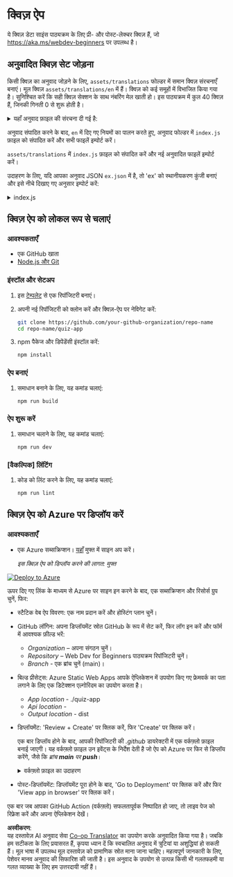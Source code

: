 <!--
CO_OP_TRANSLATOR_METADATA:
{
  "original_hash": "5301875c55bb305e6046bed3a4fd06d2",
  "translation_date": "2025-08-24T13:56:55+00:00",
  "source_file": "quiz-app/README.md",
  "language_code": "hi"
}
-->
# क्विज़ ऐप

ये क्विज़ डेटा साइंस पाठ्यक्रम के लिए प्री- और पोस्ट-लेक्चर क्विज़ हैं, जो https://aka.ms/webdev-beginners पर उपलब्ध है।

## अनुवादित क्विज़ सेट जोड़ना

किसी क्विज़ का अनुवाद जोड़ने के लिए, `assets/translations` फोल्डर में समान क्विज़ संरचनाएँ बनाएं। मूल क्विज़ `assets/translations/en` में हैं। क्विज़ को कई समूहों में विभाजित किया गया है। सुनिश्चित करें कि सही क्विज़ सेक्शन के साथ नंबरिंग मेल खाती हो। इस पाठ्यक्रम में कुल 40 क्विज़ हैं, जिनकी गिनती 0 से शुरू होती है।

  
<details>
<summary>यहाँ अनुवाद फ़ाइल की संरचना दी गई है:</summary>

```
[
    {
        "title": "A title",
        "complete": "A complete button title",
        "error": "An error message upon selecting the wrong answer",
        "quizzes": [
            {
                "id": 1,
                "title": "Title",
                "quiz": [
                    {
                        "questionText": "The question asked",
                        "answerOptions": [
                            {
                                "answerText": "Option 1 title",
                                "isCorrect": true
                            },
                            {
                                "answerText": "Option 2 title",
                                "isCorrect": false
                            }
                        ]
                    }
                ]
            }
        ]
    }
]
```
</details>

अनुवाद संपादित करने के बाद, `en` में दिए गए नियमों का पालन करते हुए, अनुवाद फोल्डर में `index.js` फ़ाइल को संपादित करें और सभी फाइलें इम्पोर्ट करें।

`assets/translations` में `index.js` फ़ाइल को संपादित करें और नई अनुवादित फाइलें इम्पोर्ट करें।

उदाहरण के लिए, यदि आपका अनुवाद JSON `ex.json` में है, तो 'ex' को स्थानीयकरण कुंजी बनाएं और इसे नीचे दिखाए गए अनुसार इम्पोर्ट करें:

<details>
<summary>index.js</summary>

```
import ex from "./ex.json";

// if 'ex' is localization key then enter it like so in `messages` to expose it 

const messages = {
  ex: ex[0],
};

export default messages;
```

</details>

## क्विज़ ऐप को लोकल रूप से चलाएं

### आवश्यकताएँ

- एक GitHub खाता
- [Node.js और Git](https://nodejs.org/)

### इंस्टॉल और सेटअप

1. इस [टेम्पलेट](https://github.com/new?template_name=Web-Dev-For-Beginners&template_owner=microsoft) से एक रिपॉजिटरी बनाएं।

1. अपनी नई रिपॉजिटरी को क्लोन करें और क्विज़-ऐप पर नेविगेट करें:

   ```bash
   git clone https://github.com/your-github-organization/repo-name
   cd repo-name/quiz-app
   ```

1. npm पैकेज और डिपेंडेंसी इंस्टॉल करें:

   ```bash
   npm install
   ```

### ऐप बनाएं

1. समाधान बनाने के लिए, यह कमांड चलाएं:

   ```bash
   npm run build
   ```

### ऐप शुरू करें

1. समाधान चलाने के लिए, यह कमांड चलाएं:

    ```bash
    npm run dev
    ```

### [वैकल्पिक] लिंटिंग

1. कोड को लिंट करने के लिए, यह कमांड चलाएं:

    ```bash
    npm run lint
    ```

## क्विज़ ऐप को Azure पर डिप्लॉय करें

### आवश्यकताएँ
- एक Azure सब्सक्रिप्शन। [यहाँ](https://aka.ms/azure-free) मुफ्त में साइन अप करें।

    _इस क्विज़ ऐप को डिप्लॉय करने की लागत: मुफ्त_

[![Deploy to Azure](https://aka.ms/deploytoazurebutton)](https://portal.azure.com/#create/Microsoft.StaticApp)

ऊपर दिए गए लिंक के माध्यम से Azure पर साइन इन करने के बाद, एक सब्सक्रिप्शन और रिसोर्स ग्रुप चुनें, फिर:

- स्टैटिक वेब ऐप विवरण: एक नाम प्रदान करें और होस्टिंग प्लान चुनें।
- GitHub लॉगिन: अपना डिप्लॉयमेंट स्रोत GitHub के रूप में सेट करें, फिर लॉग इन करें और फॉर्म में आवश्यक फ़ील्ड भरें:
    - *Organization* – अपना संगठन चुनें।
    - *Repository* – Web Dev for Beginners पाठ्यक्रम रिपॉजिटरी चुनें।
    - *Branch* - एक ब्रांच चुनें (main)।
- बिल्ड प्रीसेट्स: Azure Static Web Apps आपके ऐप्लिकेशन में उपयोग किए गए फ्रेमवर्क का पता लगाने के लिए एक डिटेक्शन एल्गोरिदम का उपयोग करता है।
    - *App location* - ./quiz-app
    - *Api location* -
    - *Output location* - dist
- डिप्लॉयमेंट: 'Review + Create' पर क्लिक करें, फिर 'Create' पर क्लिक करें।

    एक बार डिप्लॉय होने के बाद, आपकी रिपॉजिटरी की *.github* डायरेक्टरी में एक वर्कफ़्लो फ़ाइल बनाई जाएगी। यह वर्कफ़्लो फ़ाइल उन इवेंट्स के निर्देश देती है जो ऐप को Azure पर फिर से डिप्लॉय करेंगे, जैसे कि _ब्रांच **main** पर **push**_।

    <details>
    <summary>वर्कफ़्लो फ़ाइल का उदाहरण</summary>
    यहाँ GitHub Actions वर्कफ़्लो फ़ाइल का एक उदाहरण दिया गया है:
    name: Azure Static Web Apps CI/CD

    ```
    on:
    push:
        branches:
        - main
    pull_request:
        types: [opened, synchronize, reopened, closed]
        branches:
        - main

    jobs:
    build_and_deploy_job:
        runs-on: ubuntu-latest
        name: Build and Deploy Job
        steps:
        - uses: actions/checkout@v2
        - name: Build And Deploy
            id: builddeploy
            uses: Azure/static-web-apps-deploy@v1
            with:
            azure_static_web_apps_api_token: ${{ secrets.AZURE_STATIC_WEB_APPS_API_TOKEN }}
            repo_token: ${{ secrets.GITHUB_TOKEN }}
            action: "upload"
            app_location: "quiz-app" # App source code path
            api_location: ""API source code path optional
            output_location: "dist" #Built app content directory - optional
    ```

    </details>

- पोस्ट-डिप्लॉयमेंट: डिप्लॉयमेंट पूरा होने के बाद, 'Go to Deployment' पर क्लिक करें और फिर 'View app in browser' पर क्लिक करें।

एक बार जब आपका GitHub Action (वर्कफ़्लो) सफलतापूर्वक निष्पादित हो जाए, तो लाइव पेज को रिफ्रेश करें और अपना ऐप्लिकेशन देखें।

**अस्वीकरण**:  
यह दस्तावेज़ AI अनुवाद सेवा [Co-op Translator](https://github.com/Azure/co-op-translator) का उपयोग करके अनुवादित किया गया है। जबकि हम सटीकता के लिए प्रयासरत हैं, कृपया ध्यान दें कि स्वचालित अनुवाद में त्रुटियां या अशुद्धियां हो सकती हैं। मूल भाषा में उपलब्ध मूल दस्तावेज़ को प्रामाणिक स्रोत माना जाना चाहिए। महत्वपूर्ण जानकारी के लिए, पेशेवर मानव अनुवाद की सिफारिश की जाती है। इस अनुवाद के उपयोग से उत्पन्न किसी भी गलतफहमी या गलत व्याख्या के लिए हम उत्तरदायी नहीं हैं।